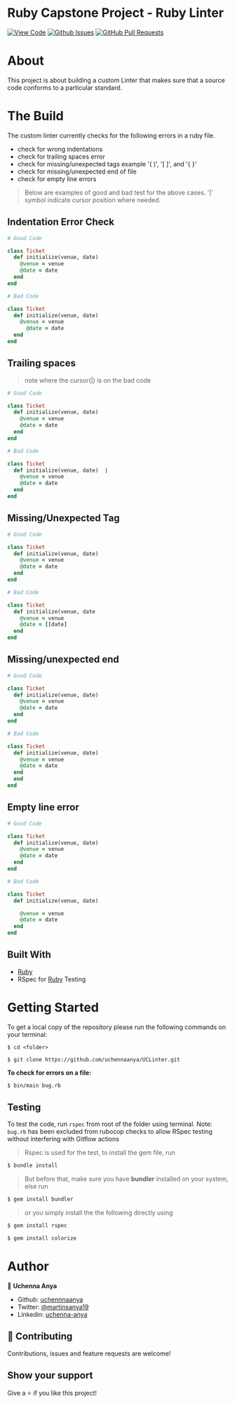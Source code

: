 [](https://www.microverse.org)

# Ruby Capstone Project - Ruby Linter

[![View Code](https://img.shields.io/badge/View%20-Code-green)](https://github.com/uchennaanya/UCLinter)
[![Github Issues](https://img.shields.io/badge/GitHub-Issues-orange)](https://github.com/uchennaanya/UCLinter/issues)
[![GitHub Pull Requests](https://img.shields.io/badge/GitHub-Pull%20Requests-blue)](https://github.com/uchennaanya/UCLinter/pulls)

# About

This project is about building a custom Linter that makes sure that a source code conforms to a particular standard.

# The Build

The custom linter currently checks for the following errors in a ruby file.

- check for wrong indentations
- check for trailing spaces error
- check for missing/unexpected tags example '( )', '[ ]', and '{ }'
- check for missing/unexpected end of file
- check for empty line errors

> Below are examples of good and bad test for the above cases. '|' symbol indicate cursor position where needed.

## Indentation Error Check

```ruby
# Good Code

class Ticket
  def initialize(venue, date)
    @venue = venue
    @date = date
  end
end

# Bad Code

class Ticket
  def initialize(venue, date)
    @venue = venue
      @date = date
  end
end
```

## Trailing spaces

> note where the cursor(|) is on the bad code

```ruby
# Good Code

class Ticket
  def initialize(venue, date)
    @venue = venue
    @date = date
  end
end

# Bad Code

class Ticket
  def initialize(venue, date)  |
    @venue = venue
    @date = date
  end
end
```

## Missing/Unexpected Tag

```ruby
# Good Code

class Ticket
  def initialize(venue, date)
    @venue = venue
    @date = date
  end
end

# Bad Code

class Ticket
  def initialize(venue, date
    @venue = venue
    @date = [[date]
  end
end
```

## Missing/unexpected end

```ruby
# Good Code

class Ticket
  def initialize(venue, date)
    @venue = venue
    @date = date
  end
end

# Bad Code

class Ticket
  def initialize(venue, date)
    @venue = venue
    @date = date
  end
  end
end
```

## Empty line error

```ruby
# Good Code

class Ticket
  def initialize(venue, date)
    @venue = venue
    @date = date
  end
end

# Bad Code

class Ticket
  def initialize(venue, date)

    @venue = venue
    @date = date
  end
end
```

## Built With

- [Ruby](https://www.ruby-lang.org/en/)
- RSpec for [Ruby](https://www.ruby-lang.org/en/) Testing

# Getting Started

To get a local copy of the repository please run the following commands on your terminal:

```
$ cd <folder>
```

```
$ git clone https://github.com/uchennaanya/UCLinter.git
```

**To check for errors on a file:**

```bash
$ bin/main bug.rb
```

## Testing

To test the code, run `rspec` from root of the folder using terminal.
Note: `bug.rb` has been excluded from rubocop checks to allow RSpec testing without interfering with Gitflow actions

> Rspec is used for the test, to install the gem file, run

```bash
$ bundle install
```

> But before that, make sure you have **bundler** installed on your system, else run

```bash
$ gem install bundler
```

> or you simply install the the following directly using

```bash
$ gem install rspec
```

```bash
$ gem install colorize
```

# Author

👤 **Uchenna Anya**

- Github: [uchennnaanya](https://github.com/uchennaanya/)
- Twitter: [@martinsanya19](https://twitter.com/martinsanya19)
- Linkedin: [uchenna-anya](https://www.linkedin.com/in/uchenna-anya/)

## 🤝 Contributing

Contributions, issues and feature requests are welcome!

## Show your support

Give a ⭐️ if you like this project!
